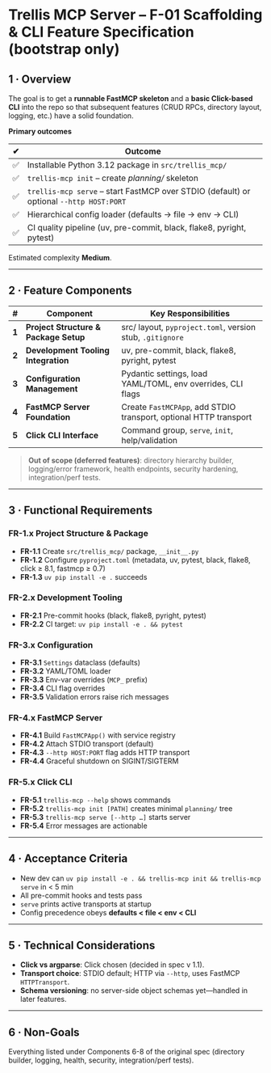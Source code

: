 # Trellis MCP Server – F-01 Scaffolding & CLI Feature Specification  (bootstrap only)

## 1 · Overview
The goal is to get a **runnable FastMCP skeleton** and a **basic Click-based CLI** into the repo so that
subsequent features (CRUD RPCs, directory layout, logging, etc.) have a solid foundation.

**Primary outcomes**

| ✔ | Outcome |
|---|---------|
| ✅ | Installable Python 3.12 package in `src/trellis_mcp/` |
| ✅ | `trellis-mcp init` – create *planning/* skeleton |
| ✅ | `trellis-mcp serve` – start FastMCP over STDIO (default) or optional `--http HOST:PORT` |
| ✅ | Hierarchical config loader (defaults → file → env → CLI) |
| ✅ | CI quality pipeline (uv, pre-commit, black, flake8, pyright, pytest) |

Estimated complexity **Medium**.

---

## 2 · Feature Components

| # | Component | Key Responsibilities |
|---|-----------|----------------------|
| **1** | **Project Structure & Package Setup** | src/ layout, `pyproject.toml`, version stub, `.gitignore` |
| **2** | **Development Tooling Integration** | uv, pre-commit, black, flake8, pyright, pytest |
| **3** | **Configuration Management** | Pydantic settings, load YAML/TOML, env overrides, CLI flags |
| **4** | **FastMCP Server Foundation** | Create `FastMCPApp`, add STDIO transport, optional HTTP transport |
| **5** | **Click CLI Interface** | Command group, `serve`, `init`, help/validation |

> **Out of scope (deferred features)**: directory hierarchy builder, logging/error framework, health endpoints, security hardening, integration/perf tests.

---

## 3 · Functional Requirements

### FR-1.x Project Structure & Package
- **FR-1.1** Create `src/trellis_mcp/` package, `__init__.py`
- **FR-1.2** Configure `pyproject.toml` (metadata, uv, pytest, black, flake8, click ≥ 8.1, fastmcp ≥ 0.7)
- **FR-1.3** `uv pip install -e .` succeeds

### FR-2.x Development Tooling
- **FR-2.1** Pre-commit hooks (black, flake8, pyright, pytest)
- **FR-2.2** CI target: `uv pip install -e . && pytest`

### FR-3.x Configuration
- **FR-3.1** `Settings` dataclass (defaults)
- **FR-3.2** YAML/TOML loader
- **FR-3.3** Env-var overrides (`MCP_` prefix)
- **FR-3.4** CLI flag overrides
- **FR-3.5** Validation errors raise rich messages

### FR-4.x FastMCP Server
- **FR-4.1** Build `FastMCPApp()` with service registry
- **FR-4.2** Attach STDIO transport (default)
- **FR-4.3** `--http HOST:PORT` flag adds HTTP transport
- **FR-4.4** Graceful shutdown on SIGINT/SIGTERM

### FR-5.x Click CLI
- **FR-5.1** `trellis-mcp --help` shows commands
- **FR-5.2** `trellis-mcp init [PATH]` creates minimal `planning/` tree
- **FR-5.3** `trellis-mcp serve [--http …]` starts server
- **FR-5.4** Error messages are actionable

---

## 4 · Acceptance Criteria
- New dev can `uv pip install -e . && trellis-mcp init && trellis-mcp serve` in < 5 min
- All pre-commit hooks and tests pass
- `serve` prints active transports at startup
- Config precedence obeys **defaults < file < env < CLI**

---

## 5 · Technical Considerations
- **Click vs argparse**: Click chosen (decided in spec v 1.1).
- **Transport choice**: STDIO default; HTTP via `--http`, uses FastMCP `HTTPTransport`.
- **Schema versioning**: no server-side object schemas yet—handled in later features.

---

## 6 · Non-Goals
Everything listed under Components 6-8 of the original spec (directory builder, logging, health, security, integration/perf tests).

